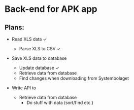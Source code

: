 # Back-end for APK app

## Plans:

* Read XLS data ✓
    * Parse XLS to CSV ✓
* Save XLS data to database
    * Update database   ✓
    * Retrieve data from database
    * Find changes when downloading from Systembolaget

* Write API to
    * Retrieve data from database
        * Do stuff with data (sort/find etc.)